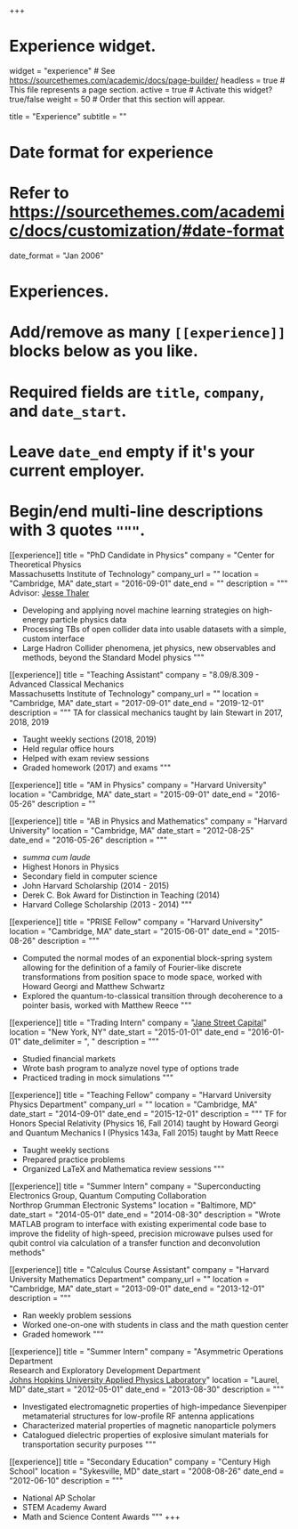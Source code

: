 +++
# Experience widget.
widget = "experience"  # See https://sourcethemes.com/academic/docs/page-builder/
headless = true  # This file represents a page section.
active = true  # Activate this widget? true/false
weight = 50  # Order that this section will appear.

title = "Experience"
subtitle = ""

# Date format for experience
#   Refer to https://sourcethemes.com/academic/docs/customization/#date-format
date_format = "Jan 2006"

# Experiences.
#   Add/remove as many `[[experience]]` blocks below as you like.
#   Required fields are `title`, `company`, and `date_start`.
#   Leave `date_end` empty if it's your current employer.
#   Begin/end multi-line descriptions with 3 quotes `"""`.

[[experience]]
  title = "PhD Candidate in Physics"
  company = "Center for Theoretical Physics<br>Massachusetts Institute of Technology"
  company_url = ""
  location = "Cambridge, MA"
  date_start = "2016-09-01"
  date_end = ""
  description = """
  Advisor: [Jesse Thaler](http://jthaler.net)

  - Developing and applying novel machine learning strategies on high-energy particle physics data
  - Processing TBs of open collider data into usable datasets with a simple, custom interface
  - Large Hadron Collider phenomena, jet physics, new observables and methods, beyond the Standard Model physics
  """

[[experience]]
  title = "Teaching Assistant"
  company = "8.09/8.309 - Advanced Classical Mechanics<br>Massachusetts Institute of Technology"
  company_url = ""
  location = "Cambridge, MA"
  date_start = "2017-09-01"
  date_end = "2019-12-01"
  description = """
  TA for classical mechanics taught by Iain Stewart in 2017, 2018, 2019
  - Taught weekly sections (2018, 2019)
  - Held regular office hours
  - Helped with exam review sessions
  - Graded homework (2017) and exams
  """

[[experience]]
  title = "AM in Physics"
  company = "Harvard University"
  location = "Cambridge, MA"
  date_start = "2015-09-01"
  date_end = "2016-05-26"
  description = ""

[[experience]]
  title = "AB in Physics and Mathematics"
  company = "Harvard University"
  location = "Cambridge, MA"
  date_start = "2012-08-25"
  date_end = "2016-05-26"
  description = """
  - _summa cum laude_
  - Highest Honors in Physics
  - Secondary field in computer science
  - John Harvard Scholarship (2014 - 2015)
  - Derek C. Bok Award for Distinction in Teaching (2014)
  - Harvard College Scholarship (2013 - 2014)
  """

[[experience]]
  title = "PRISE Fellow"
  company = "Harvard University"
  location = "Cambridge, MA"
  date_start = "2015-06-01"
  date_end = "2015-08-26"
  description = """
  - Computed the normal modes of an exponential block-spring system allowing for the definition of a family of Fourier-like
    discrete transformations from position space to mode space, worked with Howard Georgi and Matthew Schwartz
  - Explored the quantum-to-classical transition through decoherence to a pointer basis, worked with Matthew Reece
  """

[[experience]]
  title = "Trading Intern"
  company = "[Jane Street Capital](https://www.janestreet.com/)"
  location = "New York, NY"
  date_start = "2015-01-01"
  date_end = "2016-01-01"
  date_delimiter = ", "
  description = """
  - Studied financial markets
  - Wrote bash program to analyze novel type of options trade
  - Practiced trading in mock simulations
  """

[[experience]]
  title = "Teaching Fellow"
  company = "Harvard University Physics Department"
  company_url = ""
  location = "Cambridge, MA"
  date_start = "2014-09-01"
  date_end = "2015-12-01"
  description = """
  TF for Honors Special Relativity (Physics 16, Fall 2014) taught by Howard Georgi and Quantum Mechanics I (Physics 143a, Fall 2015) taught by Matt Reece
  - Taught weekly sections
  - Prepared practice problems
  - Organized LaTeX and Mathematica review sessions
  """

[[experience]]
  title = "Summer Intern"
  company = "Superconducting Electronics Group, Quantum Computing Collaboration<br>Northrop Grumman Electronic Systems"
  location = "Baltimore, MD"
  date_start = "2014-05-01"
  date_end = "2014-08-30"
  description = "Wrote MATLAB program to interface with existing experimental code base to improve the fidelity of high-speed, precision microwave pulses used for qubit control via calculation of a transfer function and deconvolution methods"

[[experience]]
  title = "Calculus Course Assistant"
  company = "Harvard University Mathematics Department"
  company_url = ""
  location = "Cambridge, MA"
  date_start = "2013-09-01"
  date_end = "2013-12-01"
  description = """
  - Ran weekly problem sessions
  - Worked one-on-one with students in class and the math question center
  - Graded homework
  """

[[experience]]
  title = "Summer Intern"
  company = "Asymmetric Operations Department<br>Research and Exploratory Development Department<br>[Johns Hopkins University Applied Physics Laboratory](https://www.jhuapl.edu/)"
  location = "Laurel, MD"
  date_start = "2012-05-01"
  date_end = "2013-08-30"
  description = """
  - Investigated electromagnetic properties of high-impedance Sievenpiper metamaterial structures for low-profile RF antenna applications
  - Characterized material properties of magnetic nanoparticle polymers
  - Catalogued dielectric properties of explosive simulant materials for transportation security purposes
  """

[[experience]]
  title = "Secondary Education"
  company = "Century High School"
  location = "Sykesville, MD"
  date_start = "2008-08-26"
  date_end = "2012-06-10"
  description = """
  - National AP Scholar
  - STEM Academy Award
  - Math and Science Content Awards
  """
+++
